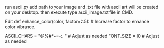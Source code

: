 run ascii.py add path to your image and .txt file with ascii art will be created on your desktop. then execute type ascii_image.txt file in CMD.

Edit def enhance_color(color, factor=2.5):  # Increase factor to enhance color vibrance.

ASCII_CHARS = "@%#*+=-:. " # Adjust as needed
FONT_SIZE = 10  # Adjust as needed

